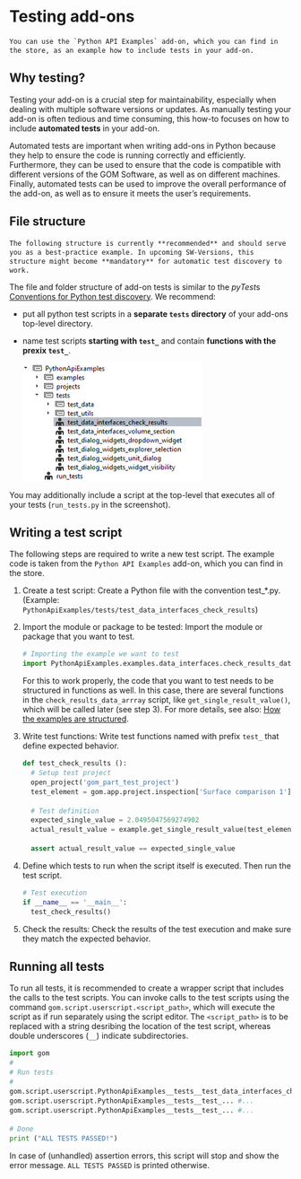 # Testing add-ons

```{note}
You can use the `Python API Examples` add-on, which you can find in the store, as an example how to include tests in your add-on.
```
## Why testing?

Testing your add-on is a crucial step for maintainability, especially when dealing with multiple software versions or updates. As manually testing your add-on is often tedious and time consuming, this how-to focuses on how to include **automated tests** in your add-on.

Automated tests are important when writing add-ons in Python because they help to ensure the code is running correctly and efficiently. Furthermore, they can be used to ensure that the code is compatible with different versions of the GOM Software, as well as on different machines. Finally, automated tests can be used to improve the overall performance of the add-on, as well as to ensure it meets the user’s requirements.

## File structure

```{note}
The following structure is currently **recommended** and should serve you as a best-practice example. In upcoming SW-Versions, this structure might become **mandatory** for automatic test discovery to work.
```

The file and folder structure of add-on tests is similar to the *pyTest*s [Conventions for Python test discovery](https://docs.pytest.org/en/7.2.x/explanation/goodpractices.html#conventions-for-python-test-discovery). We recommend:

* put all python test scripts in a **separate `tests` directory** of your add-ons top-level directory.
* name test scripts **starting with `test_`** and contain **functions with the prexix `test_`**. 

   ![](file_structure.jpg)

You may additionally include a script at the top-level that executes all of your tests (`run_tests.py` in the screenshot).

## Writing a test script

The following steps are required to write a new test script. The example code is taken from the `Python API Examples` add-on, which you can find in the store.

1. Create a test script: Create a Python file with the convention test_*.py. 
   (Example: `PythonApiExamples/tests/test_data_interfaces_check_results`)
   
2. Import the module or package to be tested: Import the module or package that you want to test.

   ```python
   # Importing the example we want to test
   import PythonApiExamples.examples.data_interfaces.check_results_data_array as example
   ```
   
   For this to work properly, the code that you want to test needs to be structured in functions as well. In this case, there are several functions in the `check_results_data_arrray` script, like `get_single_result_value()`, which will be called later (see step 3).
   For more details, see also: [How the examples are structured](../../python_examples/index.md#how-the-examples-are-structured).
   
3. Write test functions: Write test functions named with prefix `test_` that define expected behavior.

   ```python
   def test_check_results ():
     # Setup test project
     open_project('gom_part_test_project')
     test_element = gom.app.project.inspection['Surface comparison 1']
     
     # Test definition
     expected_single_value = 2.0495047569274902
     actual_result_value = example.get_single_result_value(test_element)
     
     assert actual_result_value == expected_single_value
   ```

4. Define which tests to run when the script itself is executed. Then run the test script.
   ```python
   # Test execution
   if __name__ == '__main__':
     test_check_results()
   ```

5. Check the results: Check the results of the test execution and make sure they match the expected behavior.

## Running all tests

To run all tests, it is recommended to create a wrapper script that includes the calls to the test scripts. You can invoke calls to the test scripts using the command `gom.script.userscript.<script_path>`, which will execute the script as if run separately using the script editor. The `<script_path>` is to be replaced with a string desribing the location of the test script, whereas double underscores (`__`) indicate subdirectories.

```python
import gom
#
# Run tests
#
gom.script.userscript.PythonApiExamples__tests__test_data_interfaces_check_results ()
gom.script.userscript.PythonApiExamples__tests__test_... #...
gom.script.userscript.PythonApiExamples__tests__test_... #...

# Done
print ("ALL TESTS PASSED!")
```

In case of (unhandled) assertion errors, this script will stop and show the error message. `ALL TESTS PASSED` is printed otherwise.
